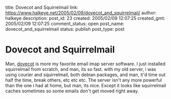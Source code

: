 title: Dovecot and Squirrelmail
link: https://www.halkeye.net/2005/02/09/dovecot_and_squirrelmail/
author: halkeye
description: 
post_id: 23
created: 2005/02/09 12:07:25
created_gmt: 2005/02/09 12:07:25
comment_status: open
post_name: dovecot_and_squirrelmail
status: publish
post_type: post

# Dovecot and Squirrelmail

Man, [dovecot](http://www.dovecot.org/) is more my favorite email imap server software. I just installed squirrelmail from scratch, and man, its so fast. with my old server, i was using courier and squirrelmail, both debian packages, and man, it'd time out half the time, break others, etc etc etc. The server isn't any more powerful than the one i had at home, but man, its nice. Except it looks like squirrelmail caches sometimes so some emails don't get moved right away.